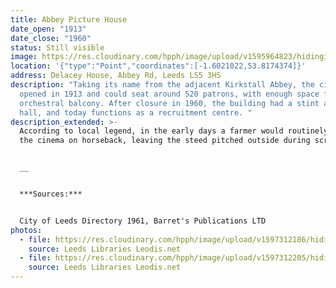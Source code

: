 ```yaml
---
title: Abbey Picture House
date_open: "1913"
date_close: "1960"
status: Still visible
image: https://res.cloudinary.com/hpph/image/upload/v1595964823/hidinginplainsight/abbeypicturehouse.svg
location: '{"type":"Point","coordinates":[-1.6021022,53.8174374]}'
address: Delacey House, Abbey Rd, Leeds LS5 3HS
description: "Taking its name from the adjacent Kirkstall Abbey, the cinema
  opened in 1913 and could seat around 520 patrons, with enough space for an
  orchestral balcony. After closure in 1960, the building had a stint as a bingo
  hall, and today functions as a recruitment centre. "
description_extended: >-
  According to local legend, in the early days a farmer would routinely visit
  the cinema on horseback, leaving the steed pitched outside during screenings.


  __


  ***Sources:***


  City of Leeds Directory 1961, Barret's Publications LTD
photos:
  - file: https://res.cloudinary.com/hpph/image/upload/v1597312186/hidinginplainsight/Abbey_Picture_House_Abbey_Road_Leeds_Libraries_2002820_4354494.jpg
    source: Leeds Libraries Leodis.net
  - file: https://res.cloudinary.com/hpph/image/upload/v1597312205/hidinginplainsight/Abbey_Road_Leeds_Libraries_200794_164658.jpg
    source: Leeds Libraries Leodis.net
---
```

